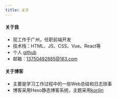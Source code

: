 ```yaml
---
title: 关于
---
```


#### 关于我

- 现工作于广州，任职前端开发
- 技术栈：HTML、JS、CSS、Vue、React等
- 个人 [github](https://github.com/GaryHjy)
- 邮箱：13750492885@163.com


#### 关于博客

- 主要是学习工作过程中的一些Web总结和日志琐事
- 博客采用Hexo静态博客系统，主题采用[korilin](https://korilin.github.io/hexo-theme-particle-demo/full/public/)
